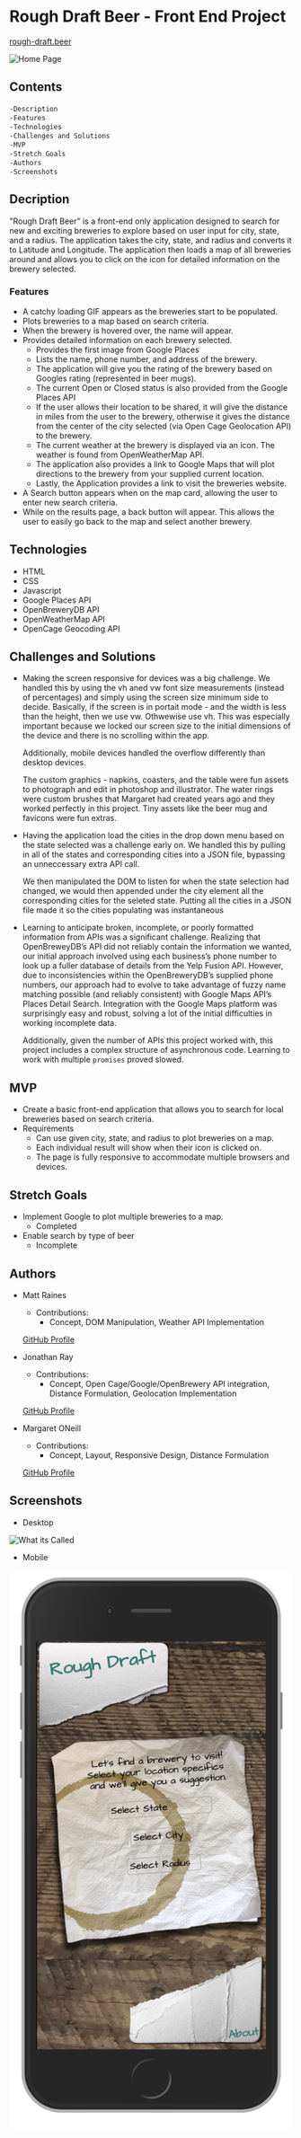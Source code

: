 # Rough Draft Beer - Front End Project

[rough-draft.beer](https://rough-draft.beer "Live Site")

![Home Page](./read-me-assets/top-image.png)

## Contents
    -Description
    -Features
    -Technologies
    -Challenges and Solutions
    -MVP
    -Stretch Goals
    -Authors
    -Screenshots

## Decription
"Rough Draft Beer" is a front-end only application designed to search for new and exciting breweries to explore based on user input for city, state, and a radius. The application takes the city, state, and radius and converts it to Latitude and Longitude. The application then loads a map of all breweries around and allows you to click on the icon for detailed information on the brewery selected.

### Features
* A catchy loading GIF appears as the breweries start to be populated.
* Plots breweries to a map based on search criteria.
* When the brewery is hovered over, the name will appear.
* Provides detailed information on each brewery selected.
    * Provides the first image from Google Places
    * Lists the name, phone number, and address of the brewery.
    * The application will give you the rating of the brewery based on Googles rating (represented in beer mugs).
    * The current Open or Closed status is also provided from the Google Places API
    * If the user allows their location to be shared, it will give the distance in miles from the user to the brewery, otherwise it gives the distance from the center of the city selected (via Open Cage Geolocation API) to the brewery.
    * The current weather at the brewery is displayed via an icon. The weather is found from OpenWeatherMap API.
    * The application also provides a link to Google Maps that will plot directions to the brewery from your supplied current location.
    * Lastly, the Application provides a link to visit the breweries website.
* A Search button appears when on the map card, allowing the user to enter new search criteria.
* While on the results page, a back button will appear. This allows the user to easily go back to the map and select another brewery.


## Technologies
* HTML
* CSS
* Javascript
* Google Places API
* OpenBreweryDB API
* OpenWeatherMap API
* OpenCage Geocoding API

## Challenges and Solutions
* Making the screen responsive for devices was a big challenge.  We handled this by using the vh aned vw font size measurements (instead of percentages) and simply using the screen size minimum side to decide.  Basically, if the screen is in portait mode - and the width is less than the height, then we use vw.  Othwewise use vh.  This was especially important because we locked our screen size to the initial dimensions of the device and there is no scrolling within the app.

    Additionally, mobile devices handled the overflow differently than desktop devices.

    The custom graphics - napkins, coasters, and the table were fun assets to photograph and edit in photoshop and illustrator.  The water rings were custom brushes that Margaret had created years ago and they worked perfectly in this project.  Tiny assets like the beer mug and favicons were fun extras.

* Having the application load the cities in the drop down menu based on the state selected was a challenge early on. We handled this by pulling in all of the states and corresponding cities into a JSON file, bypassing an unneccessary extra API call.

    We then manipulated the DOM to listen for when the state selection had changed, we would then appended under the city element all the corresponding cities for the seleted state. Putting all the cities in a JSON file made it so the cities populating was instantaneous


* Learning to anticipate broken, incomplete, or poorly formatted information from APIs was a significant challenge. Realizing that OpenBreweyDB’s API did not reliably contain the information we wanted, our initial approach involved using each business’s phone number to look up a fuller database of details from the Yelp Fusion API. However, due to inconsistencies within the OpenBreweryDB’s supplied phone numbers, our approach had to evolve to take advantage of fuzzy name matching possible (and reliably consistent) with Google Maps  API’s Places Detail Search. Integration with the Google Maps platform was surprisingly easy and robust, solving a lot of the initial difficulties in working incomplete data.

    Additionally, given the number of APIs this project worked with, this project includes a complex structure of asynchronous code. Learning to work with multiple `promises` proved slowed.


## MVP
* Create a basic front-end application that allows you to search for local breweries based on search criteria.
* Requirements
    * Can use given city, state, and radius to plot breweries on a map.
    * Each individual result will show when their icon is clicked on.
    * The page is fully responsive to accommodate multiple browsers and devices.

## Stretch Goals
* Implement Google to plot multiple breweries to a map.
    * Completed
* Enable search by type of beer
    * Incomplete

## Authors
* Matt Raines
    * Contributions:
        * Concept, DOM Manipulation, Weather API Implementation
    
    [GitHub Profile](https://github.com/mraines4)

* Jonathan Ray
    * Contributions:
        * Concept, Open Cage/Google/OpenBrewery API integration, Distance Formulation, Geolocation Implementation
    
    [GitHub Profile](https://github.com/ray-jonathan)

* Margaret ONeill
    * Contributions:
        * Concept, Layout, Responsive Design, Distance Formulation
    
    [GitHub Profile](https://github.com/MAOneill)

## Screenshots
* Desktop

![What its Called](./read-me-assets/search-screen-desktop.png)

* Mobile

![What its Called](./read-me-assets/search-screen-mobile.png)
